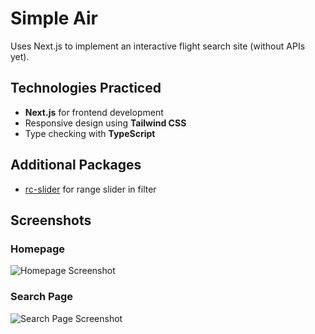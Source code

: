 # Simple Air

Uses Next.js to implement an interactive  flight search site (without APIs yet).

## Technologies Practiced

- **Next.js** for frontend development
- Responsive design using **Tailwind CSS**
- Type checking with **TypeScript**

## Additional Packages

- [rc-slider](https://www.npmjs.com/package/rc-slider) for range slider in filter

## Screenshots

### Homepage

![Homepage Screenshot](https://i.imgur.com/6qs5j3x.jpg)

### Search Page

![Search Page Screenshot](https://i.imgur.com/KHX0ACd.jpg)
